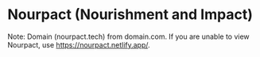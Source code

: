 # Nourpact (Nourishment and Impact)

Note: Domain (nourpact.tech) from domain.com. If you are unable to view Nourpact, use https://nourpact.netlify.app/.
